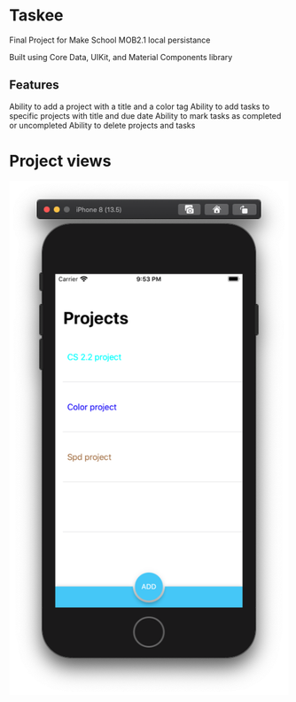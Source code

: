 # Taskee
Final Project for Make School MOB2.1 local persistance

Built using Core Data, UIKit, and Material Components library

## Features
Ability to add a project with a title and a color tag
Ability to add tasks to specific projects with title and due date
Ability to mark tasks as completed or uncompleted
Ability to delete projects and tasks


# Project views
![Project View](HomeVC.png)


